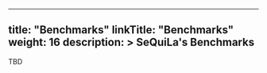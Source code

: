 
---
title: "Benchmarks"
linkTitle: "Benchmarks"
weight: 16
description: >
    SeQuiLa's Benchmarks
---

TBD